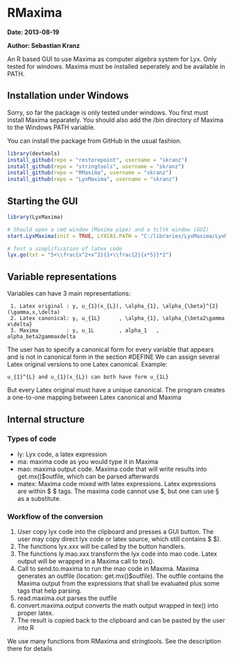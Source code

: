 RMaxima
===============================================================

**Date: 2013-08-19**

**Author: Sebastian Kranz**

An R based GUI to use Maxima as computer algebra system for Lyx. Only tested for windows. Maxima must be installed seperately and be available in PATH.
             
## Installation under Windows

Sorry, so far the package is only tested under windows. You first must install Maxima separately. You should also add the /bin directory of Maxima to the Windows PATH variable.

You can install the package from GitHub in the usual fashion.

```r
library(devtools)
install_github(repo = "restorepoint", username = "skranz")
install_github(repo = "stringtools", username = "skranz")
install_github(repo = "RMaxima", username = "skranz")
install_github(repo = "LyxMaxima", username = "skranz")

```


## Starting the GUI


```r
library(LyxMaxima)

# Should open a cmd window (Maxima pipe) and a tcltk window (GUI)
start.LyxMaxima(init = TRUE, LYXCAS.PATH = "C:/libraries/LyxMaxima/LyxMaxima/")

# Test a simplification of latex code
lyx.go(txt = "5+\\frac{x^2+x^2}{1+\\frac{2}{x*5}}*2")

```


## Variable representations

 Variables can have 3 main representations:
```
 1. Latex original : y, u_{1}(x_{L}), \alpha_{1}, \alpha_{\beta}^{2}(\gamma,x,\delta)
 2. Latex canonical: y, u_{1L}      , \alpha_{1}, \alpha_{\beta2\gamma x\delta}
 3. Maxima         : y, u_1L        , alpha_1   , alpha_beta2gammaxdelta
```
 The user has to specify a canonical form for every variable that appears and is not
 in canonical form in the section #DEFINE
 We can assign several Latex original versions to one Latex canonical. Example: 
```
u_{1}^{L} and u_{1}(x_{L}) can both have form u_{1L}
```
 But every Latex original must have a unique canonical. The program creates a one-to-one mapping between Latex canonical and Maxima 

## Internal structure

### Types of code
 
 - ly:  Lyx code, a latex expression
 - ma:  maxima code as you would type it in Maxima
 - mao: maxima output code. Maxima code that will write results into get.mx()$outfile, which can be parsed afterwards
 - matex: Maxima code mixed with latex expressions. Latex expressions are within $ $ tags. The maxima code cannot use $, but one can use § as a substitute.
 
### Workflow of the conversion

 1. User copy lyx code into the clipboard and presses a GUI button. The user may copy direct lyx code or latex source, which still contains $ $).
 2. The functions lyx.xxx will be called by the button handlers.
 3. The functions ly.mao.xxx transform the lyx code into mao code. Latex output will be wrapped in a Maxima call to tex().
 4. Call to send.to.maxima to run the mao code in Maxima. Maxima generates an outfile (location: get.mx()$outfile). The outfile contains the Maxima output from the expressions that shall be evaluated plus some tags that help parsing.
 5. read.maxima.out parses the outfile 
 6. convert.maxima.output converts the math output wrapped in tex() into proper latex.
 7. The result is copied back to the clipboard and can be pasted by the user into R 

We use many functions from RMaxima and stringtools. See the description there for details
